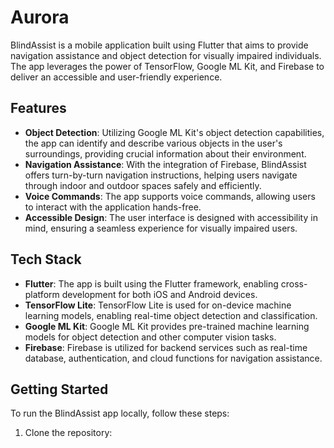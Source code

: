 # Aurora

BlindAssist is a mobile application built using Flutter that aims to provide navigation assistance and object detection for visually impaired individuals. The app leverages the power of TensorFlow, Google ML Kit, and Firebase to deliver an accessible and user-friendly experience.

## Features

- **Object Detection**: Utilizing Google ML Kit's object detection capabilities, the app can identify and describe various objects in the user's surroundings, providing crucial information about their environment.
- **Navigation Assistance**: With the integration of Firebase, BlindAssist offers turn-by-turn navigation instructions, helping users navigate through indoor and outdoor spaces safely and efficiently.
- **Voice Commands**: The app supports voice commands, allowing users to interact with the application hands-free.
- **Accessible Design**: The user interface is designed with accessibility in mind, ensuring a seamless experience for visually impaired users.

## Tech Stack

- **Flutter**: The app is built using the Flutter framework, enabling cross-platform development for both iOS and Android devices.
- **TensorFlow Lite**: TensorFlow Lite is used for on-device machine learning models, enabling real-time object detection and classification.
- **Google ML Kit**: Google ML Kit provides pre-trained machine learning models for object detection and other computer vision tasks.
- **Firebase**: Firebase is utilized for backend services such as real-time database, authentication, and cloud functions for navigation assistance.

## Getting Started

To run the BlindAssist app locally, follow these steps:

1. Clone the repository:
